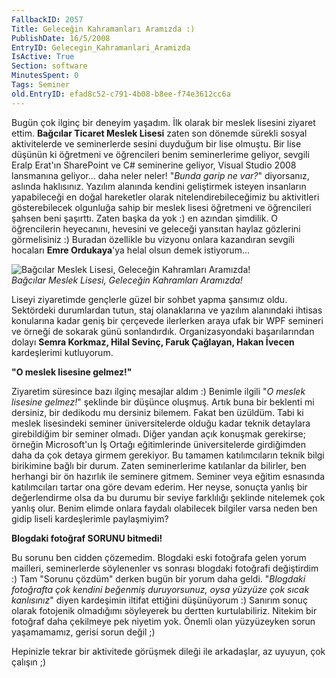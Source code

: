 ```yaml
---
FallbackID: 2057
Title: Geleceğin Kahramanları Aramızda :)
PublishDate: 16/5/2008
EntryID: Gelecegin_Kahramanlari_Aramizda
IsActive: True
Section: software
MinutesSpent: 0
Tags: Seminer
old.EntryID: efad8c52-c791-4b08-b8ee-f74e3612cc6a
---
```

Bugün çok ilginç bir deneyim yaşadım. İlk olarak bir meslek lisesini
ziyaret ettim. **Bağcılar Ticaret Meslek Lisesi** zaten son dönemde
sürekli sosyal aktivitelerde ve seminerlerde sesini duyduğum bir lise
olmuştu. Bir lise düşünün ki öğretmeni ve öğrencileri benim
seminerlerime geliyor, sevgili Eralp Erat'ın SharePoint ve C\#
seminerine geliyor, Visual Studio 2008 lansmanına geliyor... daha neler
neler! "*Bunda garip ne var?*" diyorsanız, aslında haklısınız. Yazılım
alanında kendini geliştirmek isteyen insanların yapabileceği en doğal
hareketler olarak nitelendirebileceğimiz bu aktivitleri gösterebilecek
olgunluğa sahip bir meslek lisesi öğretmeni ve öğrencileri şahsen beni
şaşırttı. Zaten başka da yok :) en azından şimdilik. O öğrencilerin
heyecanını, hevesini ve geleceği yansıtan haylaz gözlerini görmelisiniz
:) Buradan özellikle bu vizyonu onlara kazandıran sevgili hocaları
**Emre Ordukaya**'ya helal olsun demek istiyorum...

![Bağcılar Meslek Lisesi, Geleceğin Kahramları
Aramızda!](media/Gelecegin_Kahramanlari_Aramizda/15052008_1.jpg)\
*Bağcılar Meslek Lisesi, Geleceğin Kahramları Aramızda!*

Liseyi ziyaretimde gençlerle güzel bir sohbet yapma şansımız oldu.
Sektördeki durumlardan tutun, staj olanaklarına ve yazılım alanındaki
ihtisas konularına kadar geniş bir çerçevede ilerlerken araya ufak bir
WPF semineri ve örneği de sokarak günü sonlandırdık. Organizasyondaki
başarılarından dolayı **Semra Korkmaz, Hilal Sevinç, Faruk Çağlayan,
Hakan İvecen** kardeşlerimi kutluyorum.

**"O meslek lisesine gelmez!"**

Ziyaretim süresince bazı ilginç mesajlar aldım :) Benimle ilgili "*O
meslek lisesine gelmez!*" şeklinde bir düşünce oluşmuş. Artık buna bir
beklenti mi dersiniz, bir dedikodu mu dersiniz bilemem. Fakat ben
üzüldüm. Tabi ki meslek lisesindeki seminer üniversitelerde olduğu kadar
teknik detaylara girebildiğim bir seminer olmadı. Diğer yandan açık
konuşmak gerekirse; örneğin Microsoft'un İş Ortağı eğitimlerinde
üniversitelerde girdiğimden daha da çok detaya girmem gerekiyor. Bu
tamamen katılımcıların teknik bilgi birikimine bağlı bir durum. Zaten
seminerlerime katılanlar da bilirler, ben herhangi bir ön hazırlık ile
seminere gitmem. Seminer veya eğitim esnasında katılımcıları tartar ona
göre devam ederim. Her neyse, sonuçta yanlış bir değerlendirme olsa da
bu durumu bir seviye farklılığı şeklinde nitelemek çok yanlış olur.
Benim elimde onlara faydalı olabilecek bilgiler varsa neden ben gidip
liseli kardeşlerimle paylaşmiyim?

**Blogdaki fotoğraf SORUNU bitmedi!**

Bu sorunu ben cidden çözemedim. Blogdaki eski fotoğrafa gelen yorum
mailleri, seminerlerde söylenenler vs sonrası blogdaki fotoğrafi
değiştirdim :) Tam "Sorunu çözdüm" derken bugün bir yorum daha geldi.
"*Blogdaki fotoğrafta çok kendini beğenmiş duruyorsunuz, oysa yüzyüze
çok sıcak kanlısınız*" diyen kardeşimin iltifat ettiğini düşünüyorum :)
Sanırım sonuç olarak fotojenik olmadığımı söyleyerek bu dertten
kurtulabiliriz. Nitekim bir fotoğraf daha çekilmeye pek niyetim yok.
Önemli olan yüzyüzeyken sorun yaşamamamız, gerisi sorun değil ;)

Hepinizle tekrar bir aktivitede görüşmek dileği ile arkadaşlar, az
uyuyun, çok çalışın ;)



